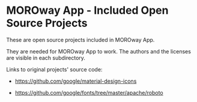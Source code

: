 # MOROway App - Included Open Source Projects


These are open source projects included in MOROway App.

They are needed for MOROway App to work. The authors and the licenses are visible in each subdirectory.

Links to original projects' source code:

*  https://github.com/google/material-design-icons

*  https://github.com/google/fonts/tree/master/apache/roboto
